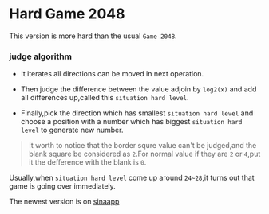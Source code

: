 # Hard Game 2048

This version is more hard than the usual `Game 2048`.

### judge algorithm

 * It iterates all directions can be moved in next operation.

 * Then judge the difference between the value adjoin by `log2(x)` and add all differences up,called this `situation hard level`.

 * Finally,pick the direction which has smallest `situation hard level` and choose a position with a number which has biggest `situation hard level` to generate new number.

> It worth to notice that the border squre value can't be judged,and the blank square be considered as `2`.For normal value if they are `2` or `4`,put it the defference with the blank is `0`.

Usually,when `situation hard level` come up around `24~28`,it turns out that game is going over immediately.

The newest version is on [sinaapp](http://weidwonder.github.io/Hard-Game-2048/)
